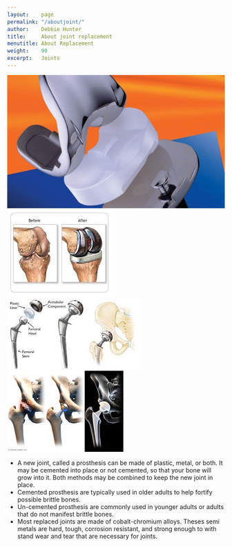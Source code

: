 ```yaml
---
layout:    page
permalink: "/aboutjoint/"
author:    Debbie Hunter
title:     About joint replacement
menutitle: About Replacement
weight:    90
excerpt:   Joints
---
```


<img src="assets/Picture2.jpg"></img>
<img src="assets/Picture3.jpg"></img>
<img src="assets/Picture4.jpg"></img>
<img src="assets/Picture5.jpg"></img>
<ul>
<li>A new joint, called a prosthesis can be made of plastic, metal, or both. It may be cemented into place or not cemented, so that your bone will grow into it. Both methods may be combined to keep the new joint in place.</li>
<li>Cemented prosthesis are typically used in older adults to help fortify possible brittle bones. </li>
<li>Un-cemented prosthesis are commonly used in younger adults or adults that do not manifest brittle bones. </li>
<li>Most replaced joints are made of cobalt-chromium alloys. Theses semi metals are hard, tough, corrosion resistant, and strong enough to with stand wear and tear that are necessary for joints.</li>
</ul>